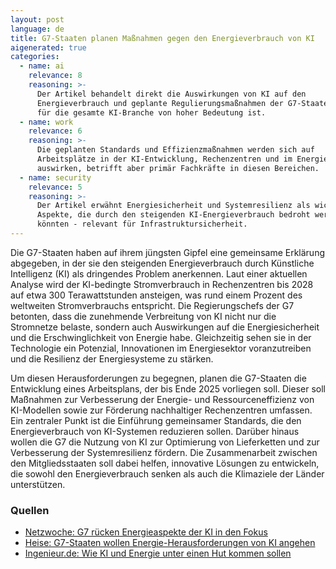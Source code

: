 ```yaml
---
layout: post
language: de
title: G7-Staaten planen Maßnahmen gegen den Energieverbrauch von KI
aigenerated: true
categories:
  - name: ai
    relevance: 8
    reasoning: >-
      Der Artikel behandelt direkt die Auswirkungen von KI auf den
      Energieverbrauch und geplante Regulierungsmaßnahmen der G7-Staaten, was
      für die gesamte KI-Branche von hoher Bedeutung ist.
  - name: work
    relevance: 6
    reasoning: >-
      Die geplanten Standards und Effizienzmaßnahmen werden sich auf
      Arbeitsplätze in der KI-Entwicklung, Rechenzentren und im Energiesektor
      auswirken, betrifft aber primär Fachkräfte in diesen Bereichen.
  - name: security
    relevance: 5
    reasoning: >-
      Der Artikel erwähnt Energiesicherheit und Systemresilienz als wichtige
      Aspekte, die durch den steigenden KI-Energieverbrauch bedroht werden
      könnten - relevant für Infrastruktursicherheit.
---
```


Die G7-Staaten haben auf ihrem jüngsten Gipfel eine gemeinsame Erklärung abgegeben, in der sie den steigenden Energieverbrauch durch Künstliche Intelligenz (KI) als dringendes Problem anerkennen. Laut einer aktuellen Analyse wird der KI-bedingte Stromverbrauch in Rechenzentren bis 2028 auf etwa 300 Terawattstunden ansteigen, was rund einem Prozent des weltweiten Stromverbrauchs entspricht. Die Regierungschefs der G7 betonten, dass die zunehmende Verbreitung von KI nicht nur die Stromnetze belaste, sondern auch Auswirkungen auf die Energiesicherheit und die Erschwinglichkeit von Energie habe. Gleichzeitig sehen sie in der Technologie ein Potenzial, Innovationen im Energiesektor voranzutreiben und die Resilienz der Energiesysteme zu stärken.

<!--more-->

Um diesen Herausforderungen zu begegnen, planen die G7-Staaten die Entwicklung eines Arbeitsplans, der bis Ende 2025 vorliegen soll. Dieser soll Maßnahmen zur Verbesserung der Energie- und Ressourceneffizienz von KI-Modellen sowie zur Förderung nachhaltiger Rechenzentren umfassen. Ein zentraler Punkt ist die Einführung gemeinsamer Standards, die den Energieverbrauch von KI-Systemen reduzieren sollen. Darüber hinaus wollen die G7 die Nutzung von KI zur Optimierung von Lieferketten und zur Verbesserung der Systemresilienz fördern. Die Zusammenarbeit zwischen den Mitgliedsstaaten soll dabei helfen, innovative Lösungen zu entwickeln, die sowohl den Energieverbrauch senken als auch die Klimaziele der Länder unterstützen.

### Quellen
- [Netzwoche: G7 rücken Energieaspekte der KI in den Fokus](https://www.netzwoche.ch/news/2025-06-19/g7-ruecken-energieaspekte-der-ki-in-den-fokus)  
- [Heise: G7-Staaten wollen Energie-Herausforderungen von KI angehen](https://www.heise.de/news/Gipfel-Erklaerung-G7-Staaten-wollen-Energie-Herausforderungen-von-KI-angehen-10451971.html)  
- [Ingenieur.de: Wie KI und Energie unter einen Hut kommen sollen](https://www.ingenieur.de/technik/fachbereiche/energie/ki-veraendert-alles-so-digital-wird-die-gruene-energie-von-morgen/)
